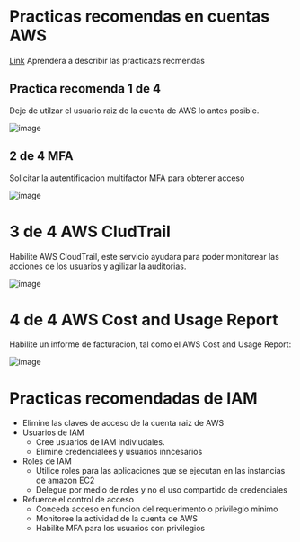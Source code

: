 # Practicas recomendas en cuentas AWS
[Link](https://awsrestart.vitalsource.com/reader/books/BESTPRACTICESAWSACCT310ES/pageid/0)
Aprendera a describir las practicazs recmendas

## Practica recomenda 1 de 4
Deje de utilzar el usuario raiz de la cuenta de AWS lo antes posible.

![image](https://user-images.githubusercontent.com/42829215/167896643-5a986f13-f694-4eab-98cd-ee692cec0358.png)

##  2 de 4 MFA
Solicitar la autentificacion multifactor MFA para obtener acceso

![image](https://user-images.githubusercontent.com/42829215/167896870-5ee2f67a-f6d3-49cd-b20b-8deaba97261c.png)

# 3 de 4 AWS CludTrail
Habilite AWS CloudTrail, este servicio ayudara para poder monitorear las acciones de los usuarios y agilizar la auditorias.

![image](https://user-images.githubusercontent.com/42829215/167897057-343d54ba-9276-4c33-862d-d3ee6eb410cb.png)

# 4 de 4 AWS Cost and Usage Report
Habilite un informe de facturacion, tal como el AWS Cost and Usage Report:

![image](https://user-images.githubusercontent.com/42829215/167897876-8e2494aa-e6fc-487e-8f54-c3d325c0d7fa.png)

# Practicas recomendadas de IAM 

- Elimine las claves de acceso de la cuenta raiz de AWS
- Usuarios de IAM 
  - Cree usuarios de IAM indiviudales.
  - Elimine credencialees y usuarios inncesarios 
- Roles de IAM
  - Utilice roles para las aplicaciones que se ejecutan en las instancias de amazon EC2 
  - Delegue por medio de roles y no el uso compartido de credenciales 
- Refuerce el control de acceso 
  - Conceda acceso en funcion del requerimento o privilegio minimo 
  - Monitoree la actividad de la cuenta de AWS
  - Habilite MFA para los usuarios con privilegios






